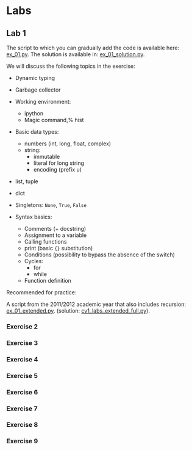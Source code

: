 # Labs

## Lab 1

The script to which you can gradually add the code is available here: [ex_01.py](labs/ex_01.py). The solution is available in: [ex_01_solution.py](labs/ex_01_solution.py).

We will discuss the following topics in the exercise:
* Dynamic typing
* Garbage collector

* Working environment:
  * ipython
  * Magic command,% hist

* Basic data types:
  * numbers (int, long, float, complex)
  * string:
    * immutable
    * literal for long string
    * encoding (prefix u)
* list, tuple
* dict

* Singletons: `None`, `True`, `False`

* Syntax basics:
  * Comments (+ docstring)
  * Assignment to a variable
  * Calling functions
  * print (basic `{}` substitution)
  * Conditions (possibility to bypass the absence of the switch)
  * Cycles:
    * for
    * while
  * Function definition

Recommended for practice:

A script from the 2011/2012 academic year that also includes recursion: [ex_01_extended.py](labs/ex_01_extendedn.py).
(solution: [cv1_labs_extended_full.py](cv1_labs_extended_full.py)).


### Exercise 2

<!--
Scoring exercises on the topics discussed in the first lecture + the content of the first exercise where simple function calls were used.
-->

<!--The study material is the text stated at the beginning of the page.-->

### Exercise 3

<!--
Scoring exercises on the topics discussed in the second lecture: Function, list comprehension, functional elements of programming, reading from a file.
-->

<!--The study material is the text stated at the beginning of the page. Exceptions and file readings are explained in the presentation .-->


### Exercise 4

<!--
Scoring exercises on the topics discussed in the 3rd lecture: Object-oriented programming.
-->

<!--
The study material is the text stated at the beginning of the page.
Slides to imports and packages .
Slides to object-oriented programming .
-->

### Exercise 5

<!--
Scoring exercises on topics discussed in third and fourth lecture: Object-oriented programming.
-->

<!--
The study material is the text stated at the beginning of the page.
Slides to object-oriented programming .
-->


### Exercise 6

<!--
Scoring exercises on topics discussed at 3.-5. lecture: Object-oriented programming.
-->

<!--
The study material is the text stated at the beginning of the page.
Slides to object-oriented programming .
-->


### Exercise 7

<!--
Scoring exercises on topics discussed in the 6th lecture: XML

Slides to process XML .

Example of [parsing XML](labs/ex_06_xml_examples.py) file [canteen.xml](notebooks/canteen.xml).

There is also a [newer version of parsing](notebooks/lecture_05_parsing_xml.ipynb) using the ElementTree library and [converting an xml file to Python objects](notebooks/lecture_05_xml_to_object.ipynb).
-->

<!--
Example of searching on Twitter (not running since 2013).
-->


### Exercise 8

<!--
Scoring exercises on topics discussed in the 8th lecture: XML-RPC

The study material is the text stated at the beginning of the page.

XML-RPC examples:
- [calc_client.py](calc_client.py)
- [calc_service.py](calc_service.py)
- [calc_service2.py](calc_service2.py)
-->

### Exercise 9

<!--
Exercise on topics from all previous exercises.
-->
